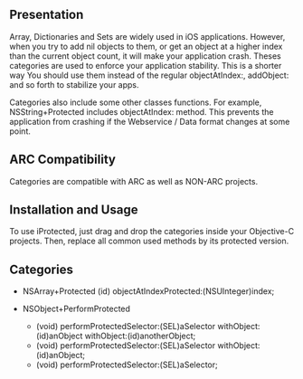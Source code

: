 Presentation
--------------

Array, Dictionaries and Sets are widely used in iOS applications. However, when you try to add nil objects to them, or get an object at a higher index than the current object count, it will make your application crash. Theses categories are used to enforce your application stability. This is a shorter way  You should use them instead of the regular objectAtIndex:, addObject: and so forth to stabilize your apps. 

Categories also include some other classes functions. For example, NSString+Protected includes objectAtIndex: method. This prevents the application from crashing if the Webservice / Data format changes at some point.


ARC Compatibility
--------------

Categories are compatible with ARC as well as NON-ARC projects.


Installation and Usage
--------------

To use iProtected, just drag and drop the categories inside your Objective-C projects. Then, replace all common used methods by its protected version.


Categories
--------------

* NSArray+Protected
	(id) objectAtIndexProtected:(NSUInteger)index;   

* NSObject+PerformProtected
    * (void) performProtectedSelector:(SEL)aSelector withObject:(id)anObject withObject:(id)anotherObject;
	* (void) performProtectedSelector:(SEL)aSelector withObject:(id)anObject;
	* (void) performProtectedSelector:(SEL)aSelector;
